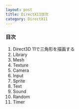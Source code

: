 ```yaml
---
layout: post
title: DirectX11目次
category: DirectX11
---
```

### 目次
1. Direct3D 11で三角形を描画する
1. Library
1. Mesh
1. Texture
1. Camera
1. Input
1. Sprite
1. Text
1. Sound
1. Random
1. Timer
